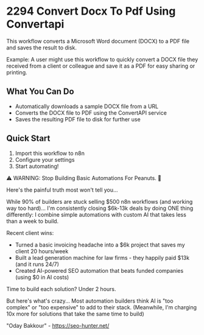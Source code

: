 # 2294 Convert Docx To Pdf Using Convertapi

This workflow converts a Microsoft Word document (DOCX) to a PDF file and saves the result to disk.

Example: A user might use this workflow to quickly convert a DOCX file they received from a client or colleague and save it as a PDF for easy sharing or printing.

## What You Can Do
- Automatically downloads a sample DOCX file from a URL
- Converts the DOCX file to PDF using the ConvertAPI service
- Saves the resulting PDF file to disk for further use

## Quick Start
1. Import this workflow to n8n
2. Configure your settings
3. Start automating!

⚠️ WARNING: Stop Building Basic Automations For Peanuts. 🚫

Here's the painful truth most won't tell you...

While 90% of builders are stuck selling $500 n8n workflows (and working way too hard)...
I'm consistently closing $6k-13k deals by doing ONE thing differently:
I combine simple automations with custom AI that takes less than a week to build.

Recent client wins:
* Turned a basic invoicing headache into a $6k project that saves my client 20 hours/week
* Built a lead generation machine for law firms - they happily paid $13k (and it runs 24/7)
* Created AI-powered SEO automation that beats funded companies (using $0 in AI costs)

Time to build each solution? Under 2 hours.

But here's what's crazy...
Most automation builders think AI is "too complex" or "too expensive" to add to their stack.
(Meanwhile, I'm charging 10x more for solutions that take the same time to build)

"Oday Bakkour" - https://seo-hunter.net/
